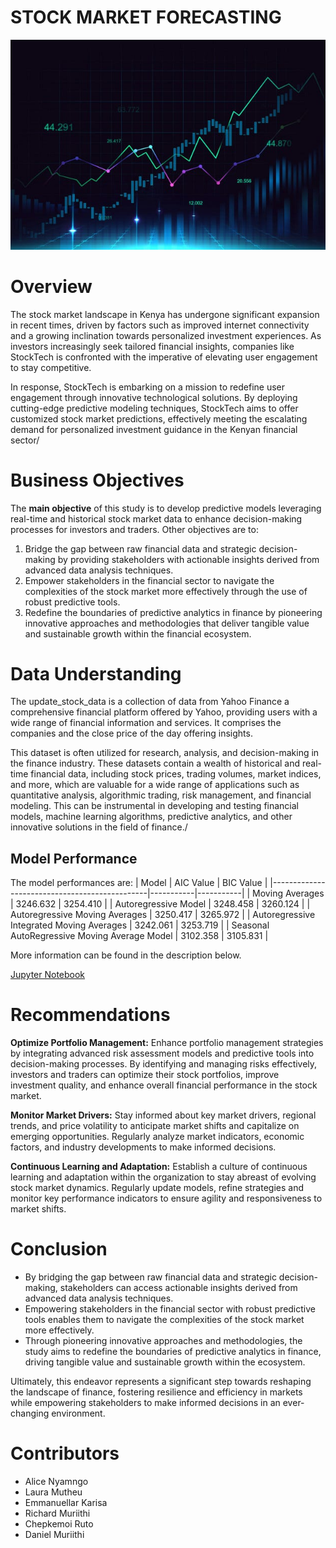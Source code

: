 # STOCK MARKET FORECASTING

<p align="center">
  <img src="https://github.com/Rgmoogachiri/captsone_project/blob/main/stock%20market%20image.jpg" alt="Stock Market">
</p>

# Overview
The stock market landscape in Kenya has undergone significant expansion in recent times, driven by factors such as improved internet connectivity and a growing inclination towards personalized investment experiences. As investors increasingly seek tailored financial insights, companies like StockTech is confronted with the imperative of elevating user engagement to stay competitive.

In response, StockTech is embarking on a mission to redefine user engagement through innovative technological solutions. By deploying cutting-edge predictive modeling techniques, StockTech aims to offer customized stock market predictions, effectively meeting the escalating demand for personalized investment guidance in the Kenyan financial sector/

# Business Objectives
The **main objective** of this study is to develop predictive models leveraging real-time and historical stock market data to enhance decision-making processes for investors and traders. Other objectives are to:
1.	Bridge the gap between raw financial data and strategic decision-making by providing stakeholders with actionable insights derived from advanced data analysis techniques.
2.	Empower stakeholders in the financial sector to navigate the complexities of the stock market more effectively through the use of robust predictive tools.
3.	Redefine the boundaries of predictive analytics in finance by pioneering innovative approaches and methodologies that deliver tangible value and sustainable growth within the financial ecosystem.

# Data Understanding
The update_stock_data is a collection of data from Yahoo Finance a comprehensive financial platform offered by Yahoo, providing users with a wide range of financial information and services. It comprises the companies and the close price of the day offering insights.

This dataset is often utilized for research, analysis, and decision-making in the finance industry. These datasets contain a wealth of historical and real-time financial data, including stock prices, trading volumes, market indices, and more, which are valuable for a wide range of applications such as quantitative analysis, algorithmic trading, risk management, and financial modeling. This can be instrumental in developing and testing financial models, machine learning algorithms, predictive analytics, and other innovative solutions in the field of finance./

## Model Performance

The model performances are:
| Model                                         | AIC Value | BIC Value |
|-----------------------------------------------|-----------|-----------|
| Moving Averages                               | 3246.632  | 3254.410  |
| Autoregressive Model                          | 3248.458  | 3260.124  |
| Autoregressive Moving Averages                | 3250.417  | 3265.972  |
| Autoregressive Integrated Moving Averages     | 3242.061  | 3253.719  |
| Seasonal AutoRegressive Moving Average Model  | 3102.358  | 3105.831  |

More information can be found in the description below.

[Jupyter Notebook](Stock.ipynb)


# Recommendations

**Optimize Portfolio Management:** Enhance portfolio management strategies by integrating advanced risk assessment models and predictive tools into decision-making processes. By identifying and managing risks effectively, investors and traders can optimize their stock portfolios, improve investment quality, and enhance overall financial performance in the stock market.

**Monitor Market Drivers:** Stay informed about key market drivers, regional trends, and price volatility to anticipate market shifts and capitalize on emerging opportunities. Regularly analyze market indicators, economic factors, and industry developments to make informed decisions.

**Continuous Learning and Adaptation:** Establish a culture of continuous learning and adaptation within the organization to stay abreast of evolving stock market dynamics. Regularly update models, refine strategies and monitor key performance indicators to ensure agility and responsiveness to market shifts.

# Conclusion
- By bridging the gap between raw financial data and strategic decision-making, stakeholders can access actionable insights derived from advanced data analysis techniques.
- Empowering stakeholders in the financial sector with robust predictive tools enables them to navigate the complexities of the stock market more effectively.
- Through pioneering innovative approaches and methodologies, the study aims to redefine the boundaries of predictive analytics in finance, driving tangible value and sustainable growth within the ecosystem.

Ultimately, this endeavor represents a significant step towards reshaping the landscape of finance, fostering resilience and efficiency in markets while empowering stakeholders to make informed decisions in an ever-changing environment.

# Contributors
- Alice Nyamngo
- Laura Mutheu
- Emmanuellar Karisa
- Richard Muriithi
- Chepkemoi Ruto
- Daniel  Muriithi

